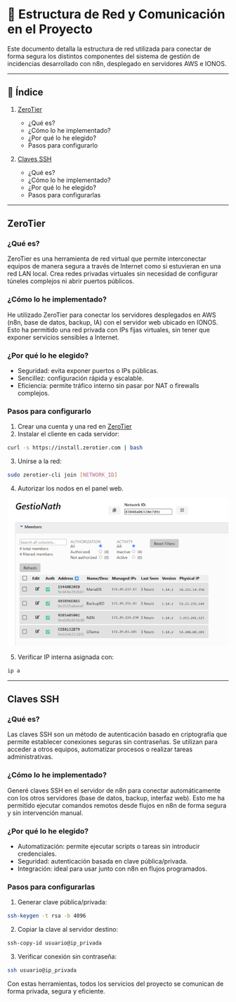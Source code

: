
# 🔗 Estructura de Red y Comunicación en el Proyecto

Este documento detalla la estructura de red utilizada para conectar de forma segura los distintos componentes del sistema de gestión de incidencias desarrollado con n8n, desplegado en servidores AWS e IONOS.

---

## 📑 Índice

1. [ZeroTier](#zerotier)
   - ¿Qué es?
   - ¿Cómo lo he implementado?
   - ¿Por qué lo he elegido?
   - Pasos para configurarlo

2. [Claves SSH](#claves-ssh)
   - ¿Qué es?
   - ¿Cómo lo he implementado?
   - ¿Por qué lo he elegido?
   - Pasos para configurarlas

---

## ZeroTier

### ¿Qué es?
ZeroTier es una herramienta de red virtual que permite interconectar equipos de manera segura a través de Internet como si estuvieran en una red LAN local. Crea redes privadas virtuales sin necesidad de configurar túneles complejos ni abrir puertos públicos.

### ¿Cómo lo he implementado?
He utilizado ZeroTier para conectar los servidores desplegados en AWS (n8n, base de datos, backup, IA) con el servidor web ubicado en IONOS. Esto ha permitido una red privada con IPs fijas virtuales, sin tener que exponer servicios sensibles a Internet.

### ¿Por qué lo he elegido?
- Seguridad: evita exponer puertos o IPs públicas.
- Sencillez: configuración rápida y escalable.
- Eficiencia: permite tráfico interno sin pasar por NAT o firewalls complejos.

### Pasos para configurarlo

1. Crear una cuenta y una red en [ZeroTier](https://my.zerotier.com)
2. Instalar el cliente en cada servidor:
```bash
curl -s https://install.zerotier.com | bash
```
3. Unirse a la red:
```bash
sudo zerotier-cli join [NETWORK_ID]
```
4. Autorizar los nodos en el panel web.


![interfazZerotier](/img/interfazZerotier.png)

5. Verificar IP interna asignada con:
```bash
ip a
```

---

## Claves SSH

### ¿Qué es?
Las claves SSH son un método de autenticación basado en criptografía que permite establecer conexiones seguras sin contraseñas. Se utilizan para acceder a otros equipos, automatizar procesos o realizar tareas administrativas.

### ¿Cómo lo he implementado?
Generé claves SSH en el servidor de n8n para conectar automáticamente con los otros servidores (base de datos, backup, interfaz web). Esto me ha permitido ejecutar comandos remotos desde flujos en n8n de forma segura y sin intervención manual.

### ¿Por qué lo he elegido?
- Automatización: permite ejecutar scripts o tareas sin introducir credenciales.
- Seguridad: autenticación basada en clave pública/privada.
- Integración: ideal para usar junto con n8n en flujos programados.

### Pasos para configurarlas

1. Generar clave pública/privada:
```bash
ssh-keygen -t rsa -b 4096
```
2. Copiar la clave al servidor destino:
```bash
ssh-copy-id usuario@ip_privada
```
3. Verificar conexión sin contraseña:
```bash
ssh usuario@ip_privada
```

Con estas herramientas, todos los servicios del proyecto se comunican de forma privada, segura y eficiente.
